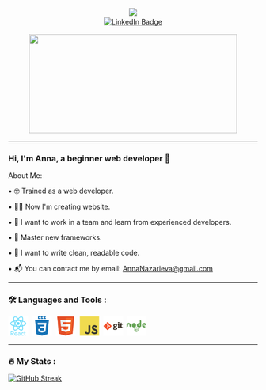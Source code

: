 <div id="header" align="center">
  <img src="https://media.giphy.com/media/Oj25fisQ3zhukVWY96/giphy.gif" width="90"/>
</div>
<div id="badges" align="center">
  <a href="https://www.linkedin.com/in/anna-nazareva">
    <img src="https://img.shields.io/badge/LinkedIn-blue?style=for-the-badge&logo=linkedin&logoColor=white" alt="LinkedIn Badge"/>
  </a>
</div>
<div id="check" align="center">
  <img src="https://komarev.com/ghpvc/?username=Fronchik&style=flat-square&color=blue" alt=""/>
</div>
<div align="center">
  <img src="https://media.giphy.com/media/L8K62iTDkzGX6/giphy.gif" width="420" height="200"/>
</div>

---

### Hi, I'm Anna, a beginner web developer :wave:

About Me:

• :nerd_face: Trained as a web developer.

• :woman_technologist: Now I'm creating website.

• :underage: I want to work in a team and learn from experienced developers.

• :dart: Master new frameworks.

• :memo: I want to write clean, readable code.

• :mailbox_with_mail: You can contact me by email: AnnaNazarieva@gmail.com

---

### :hammer_and_wrench: Languages and Tools :
<div>
  <img src="https://github.com/devicons/devicon/blob/master/icons/react/react-original-wordmark.svg" title="React" alt="React" width="40" height="40"/>&nbsp;
  <img src="https://github.com/devicons/devicon/blob/master/icons/css3/css3-plain-wordmark.svg"  title="CSS3" alt="CSS" width="40" height="40"/>&nbsp;
  <img src="https://github.com/devicons/devicon/blob/master/icons/html5/html5-original.svg" title="HTML5" alt="HTML" width="40" height="40"/>&nbsp;
  <img src="https://github.com/devicons/devicon/blob/master/icons/javascript/javascript-original.svg" title="JavaScript" alt="JavaScript" width="40" height="40"/>&nbsp;
  <img src="https://github.com/devicons/devicon/blob/master/icons/git/git-original-wordmark.svg" title="Git" alt="Git" width="40" height="40"/>&nbsp;
  <img src="https://github.com/devicons/devicon/blob/master/icons/nodejs/nodejs-plain-wordmark.svg" title="NodeJS" alt="Nodejs" width="40" height="40"/>
</div>

---

### :fire: My Stats :
[![GitHub Streak](http://github-readme-streak-stats.herokuapp.com?user=Fronchik&theme=dark&background=000000)](https://git.io/streak-stats)
